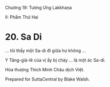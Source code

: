  

Chương 19: Tương Ưng Lakkhaṇa

II: Phẩm Thứ Hai

# 20\. Sa Di

… tôi thấy một Sa-di đi giữa hư không …

Y Tăng-già-lê của vị ấy bị cháy … là một ác Sa-di.

Hòa thượng Thích Minh Châu dịch Việt.

Prepared for SuttaCentral by Blake Walsh.